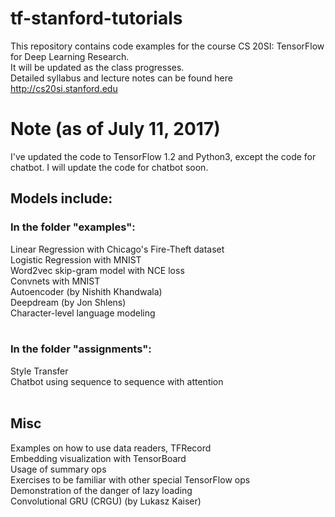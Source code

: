 # tf-stanford-tutorials
This repository contains code examples for the course CS 20SI: TensorFlow for Deep Learning Research. <br>
It will be updated as the class progresses. <br>
Detailed syllabus and lecture notes can be found here http://cs20si.stanford.edu

# Note (as of July 11, 2017)
I've updated the code to TensorFlow 1.2 and Python3, except the code for chatbot. I will update the code for chatbot soon.



## Models include: <br>
### In the folder "examples": <br>
Linear Regression with Chicago's Fire-Theft dataset<br>
Logistic Regression with MNIST<br>
Word2vec skip-gram model with NCE loss<br>
Convnets with MNIST<br>
Autoencoder (by Nishith Khandwala)<br>
Deepdream (by Jon Shlens)<br>
Character-level language modeling <br>
<br>
### In the folder "assignments":<br>
Style Transfer<br>
Chatbot using sequence to sequence with attention<br>
<br>
## Misc<br>
Examples on how to use data readers, TFRecord<br>
Embedding visualization with TensorBoard<br>
Usage of summary ops<br>
Exercises to be familiar with other special TensorFlow ops<br>
Demonstration of the danger of lazy loading <br>
Convolutional GRU (CRGU) (by Lukasz Kaiser)



